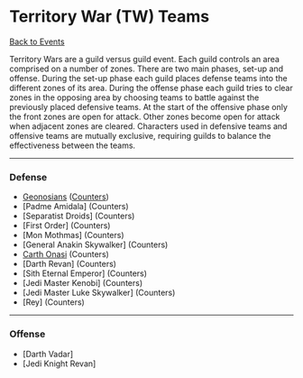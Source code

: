 # Territory War (TW) Teams

[Back to Events](../README.md)

Territory Wars are a guild versus guild event. Each guild controls an area 
comprised on a number of zones. There are two main phases, set-up and 
offense. During the set-up phase each guild places defense teams into the 
different zones of its area. During the offense phase each guild tries to clear 
zones in the opposing area by choosing teams to battle against the 
previously placed defensive teams. At the start of the offensive phase only 
the front zones are open for attack. Other zones become open for attack when 
adjacent zones are cleared. Characters used in defensive teams and offensive 
teams are mutually exclusive, requiring guilds to balance the 
effectiveness between the teams.

---

### Defense
  - [Geonosians](../Teams/Geos.md#territory-war-defense) ([Counters](../Teams/Geos.md#counters))
  - [Padme Amidala] (Counters)
  - [Separatist Droids] (Counters)
  - [First Order] (Counters)
  - [Mon Mothmas] (Counters)
  - [General Anakin Skywalker] (Counters)
  - [Carth Onasi](../Teams/Old%20Republic.md#territory-war-defense-1) (Counters)
  - [Darth Revan] (Counters)
  - [Sith Eternal Emperor] (Counters)
  - [Jedi Master Kenobi] (Counters)
  - [Jedi Master Luke Skywalker] (Counters)
  - [Rey] (Counters)

---

### Offense
  - [Darth Vadar]
  - [Jedi Knight Revan]

